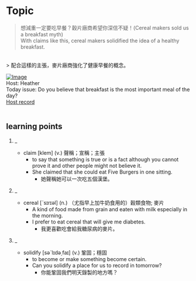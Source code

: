 # Topic

> 想減重一定要吃早餐？穀片廠商希望你深信不疑！(Cereal makers sold us a breakfast myth) <br>
> With claims like this, cereal makers solidified the idea of a healthy breakfast.
 <br>
> 配合這樣的主張，麥片廠商強化了健康早餐的概念。 <br>

[![Image](https://cdn.voicetube.com/assets/thumbnails/9Ffceu672c4.jpg)](https://www.youtube.com/embed/9Ffceu672c4?rel=0&showinfo=0&cc_load_policy=0&controls=1&autoplay=1&iv_load_policy=3&playsinline=1&wmode=transparent&start=238&end=245&enablejsapi=1&origin=https://tw.voicetube.com&widgetid=1)<br>
Host: Heather
<br>Today issue: Do you believe that breakfast is the most important meal of the day?
<br>
[Host record](https://cdn.voicetube.com/tmp/everyday_records/heather_vt_39303/3269.mp3)
<br><br>
## learning points
1. _
	* claim  [klem] (v.) 聲稱；宣稱；主張
		- to say that something is true or is a fact although you cannot prove it and other people might not believe it.
		- She claimed that she could eat Five Burgers in one sitting.
			+ 她聲稱她可以一次吃五個漢堡。

2. _
	* cereal [ˋsɪrɪəl] (n.) （尤指早上加牛奶食用的）穀類食物; 麥片
		- A kind of food made from grain and eaten with milk especially in the morning.
		- I prefer to eat cereal that will give me diabetes.
			+ 我更喜歡吃會給我糖尿病的麥片。

3. _
	* solidify [səˋlɪdə͵faɪ] (v.) 鞏固；穩固
		- to become or make something become certain.
		- Can you solidify a place for us to record in tomorrow?
			+ 你能鞏固我們明天錄製的地方嗎？
